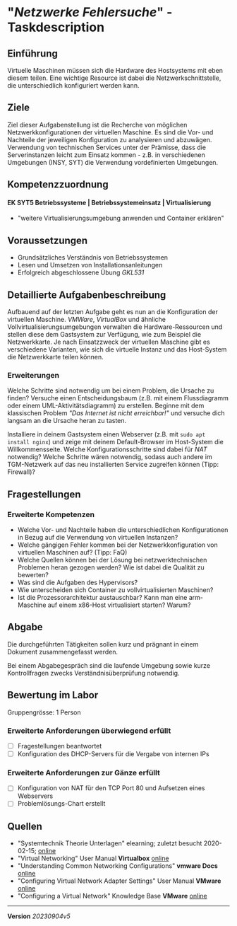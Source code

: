 # "*Netzwerke Fehlersuche*" - Taskdescription

## Einführung
Virtuelle Maschinen müssen sich die Hardware des Hostsystems mit eben diesem teilen. Eine wichtige Resource ist dabei die Netzwerkschnittstelle, die unterschiedlich konfiguriert werden kann.

## Ziele
Ziel dieser Aufgabenstellung ist die Recherche von möglichen Netzwerkkonfigurationen der virtuellen Maschine. Es sind die Vor- und Nachteile der jeweiligen Konfiguration zu analysieren und abzuwägen.  
Verwendung von technischen Services unter der Prämisse, dass die Serverinstanzen leicht zum Einsatz kommen - z.B. in verschiedenen Umgebungen (INSY, SYT) die Verwendung vordefinierten Umgebungen.

## Kompetenzzuordnung
#### EK SYT5 Betriebssysteme | Betriebssystemeinsatz | Virtualisierung
* "weitere Virtualisierungsumgebung anwenden und Container erklären"

## Voraussetzungen
* Grundsätzliches Verständnis von Betriebssystemen
* Lesen und Umsetzen von Installationsanleitungen
* Erfolgreich abgeschlossene Übung *GKL531*

## Detaillierte Aufgabenbeschreibung
Aufbauend auf der letzten Aufgabe geht es nun an die Konfiguration der virtuellen Maschine.
*VMWare*, *VirtualBox* und ähnliche Vollvirtualisierungsumgebungen verwalten die Hardware-Ressourcen und stellen diese dem Gastsystem zur Verfügung, wie zum Beispiel die Netzwerkkarte.
Je nach Einsatzzweck der virtuellen Maschine gibt es verschiedene Varianten, wie sich die virtuelle Instanz und das Host-System die Netzwerkkarte teilen können.

### Erweiterungen
Welche Schritte sind notwendig um bei einem Problem, die Ursache zu finden? Versuche einen Entscheidungsbaum (z.B. mit einem Flussdiagramm oder einem UML-Aktivitätsdiagramm) zu erstellen. Beginne mit dem klassischen Problem *"Das Internet ist nicht erreichbar!"* und versuche dich langsam an die Ursache heran zu tasten.

Installiere in deinem Gastsystem einen Webserver (z.B. mit `sudo apt install nginx`) und zeige mit deinem Default-Browser im Host-System die Willkommensseite. Welche Konfigurationsschritte sind dabei für *NAT* notwendig? Welche Schritte wären notwendig, sodass auch andere im TGM-Netzwerk auf das neu installierten Service zugreifen können (Tipp: Firewall)?

## Fragestellungen
### Erweiterte Kompetenzen
* Welche Vor- und Nachteile haben die unterschiedlichen Konfigurationen in Bezug auf die Verwendung von virtuellen Instanzen?
* Welche gängigen Fehler kommen bei der Netzwerkkonfiguration von virtuellen Maschinen auf? (Tipp: FaQ)
* Welche Quellen können bei der Lösung bei netzwerktechnischen Problemen heran gezogen werden? Wie ist dabei die Qualität zu bewerten?
* Was sind die Aufgaben des Hypervisors?
* Wie unterscheiden sich Container zu vollvirtualisierten Maschinen?
* Ist die Prozessorarchitektur austauschbar? Kann man eine arm-Maschine auf einem x86-Host virtualisiert starten? Warum?

## Abgabe
Die durchgeführten Tätigkeiten sollen kurz und prägnant in einem Dokument zusammengefasst werden.

Bei einem Abgabegespräch sind die laufende Umgebung sowie kurze Kontrollfragen zwecks Verständnisüberprüfung notwendig.

## Bewertung im Labor
Gruppengrösse: 1 Person
### Erweiterte Anforderungen **überwiegend erfüllt**
- [ ] Fragestellungen beantwortet
- [ ] Konfiguration des DHCP-Servers für die Vergabe von internen IPs

### Erweiterte Anforderungen **zur Gänze erfüllt**
- [ ] Konfiguration von NAT für den TCP Port 80 und Aufsetzen eines Webservers
- [ ] Problemlösungs-Chart erstellt

## Quellen
* "Systemtechnik Theorie Unterlagen" elearning; zuletzt besucht 2020-02-15; [online](https://elearning.tgm.ac.at/course/view.php?id=1939)
* "Virtual Networking" User Manual **Virtualbox** [online](https://www.virtualbox.org/manual/UserManual.html#networkingdetails)
* "Understanding Common Networking Configurations" **vmware Docs** [online](https://docs.vmware.com/en/VMware-Workstation-Pro/16.0/com.vmware.ws.using.doc/GUID-D9B0A52D-38A2-45D7-A9EB-987ACE77F93C.html)
* "Configuring Virtual Network Adapter Settings" User Manual **VMware** [online](https://docs.vmware.com/en/VMware-Workstation-Player-for-Windows/15.0/com.vmware.player.win.using.doc/GUID-C82DCB68-2EFA-460A-A765-37225883337D.html)
* "Configuring a Virtual Network" Knowledge Base **VMware** [online](https://www.vmware.com/support/ws5/doc/ws_net.html)


---
**Version** *20230904v5*
